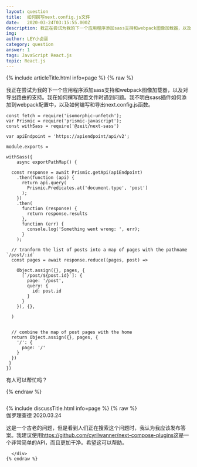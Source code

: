 ```yaml
---
layout: question
title:  如何撰写next.config.js文件
date:   2020-03-24T03:15:55.000Z
description: 我正在尝试为我的下一个应用程序添加sass支持和webpack图像加载器，以及对导出路由的支持。我在如何撰写配置文件时遇到问题。我不明白sass插件如何添...
img: 
author: LEY小卤蛋
category: question
answer: 1
tags: JavaScript React.js
topic: React.js
---
```

<div class="article-root">
  <div class="article">
    {% include articleTitle.html info=page %}
    {% raw %}
    <div class="article-content"><p><font style="vertical-align: inherit;"><font style="vertical-align: inherit;">我正在尝试为我的下一个应用程序添加sass支持和webpack图像加载器，以及对导出路由的支持。</font><font style="vertical-align: inherit;">我在如何撰写配置文件时遇到问题。</font><font style="vertical-align: inherit;">我不明白sass插件如何添加到webpack配置中，以及如何编写和导出next.config.js函数。</font></font></p>

<pre><code>const fetch = require('isomorphic-unfetch');<font></font>
var Prismic = require('prismic-javascript');<font></font>
const withSass = require('@zeit/next-sass')<font></font>
<font></font>
var apiEndpoint = 'https://apiendpoint/api/v2';<font></font>
<font></font>
module.exports =<font></font>
<font></font>
withSass({<font></font>
    async exportPathMap() {<font></font>
<font></font>
  const response = await Prismic.getApi(apiEndpoint)<font></font>
    .then(function (api) {<font></font>
      return api.query(<font></font>
        Prismic.Predicates.at('document.type', 'post')<font></font>
      );<font></font>
    })<font></font>
    .then(<font></font>
      function (response) {<font></font>
        return response.results<font></font>
      },<font></font>
      function (err) {<font></font>
        console.log('Something went wrong: ', err);<font></font>
      }<font></font>
    );<font></font>
<font></font>
  // tranform the list of posts into a map of pages with the pathname `/post/:id`<font></font>
  const pages = await response.reduce((pages, post) =&gt;<font></font>
<font></font>
    Object.assign({}, pages, {<font></font>
      [`/post/${post.id}`]: {<font></font>
        page: '/post',<font></font>
        query: {<font></font>
          id: post.id<font></font>
        }<font></font>
      }<font></font>
    }), {},<font></font>
<font></font>
  )<font></font>
<font></font>
<font></font>
  // combine the map of post pages with the home<font></font>
  return Object.assign({}, pages, {<font></font>
    '/': {<font></font>
      page: '/'<font></font>
    }<font></font>
  })<font></font>
 }<font></font>
})<font></font>
</code></pre>

<p><font style="vertical-align: inherit;"><font style="vertical-align: inherit;">有人可以帮忙吗？</font></font></p></div>
    {% endraw %}
  </div>
  <p style="height: 0;width:0;overflow: hidden;"> 第3296篇《如何撰写next.config.js文件》来自Winter(https://github.com/aiyld/aiyld.github.io)的站点</p>
  <div class="discuss-wrapper">
    {% include discussTitle.html info=page %}
    {% raw %}
    <div class="discuss-item">
        <div class="discuss-parent">
          <div class="discuss-meta">
            <span class="discuss-user">伽罗理查德</span>
            <span class="discuss-time">2020.03.24</span>
          </div>
          <div class="discuss-comment"><p><font style="vertical-align: inherit;"><font style="vertical-align: inherit;">这是一个古老的问题，但是看到人们正在搜索这个问题时，我认为我应该发布答案。</font><font style="vertical-align: inherit;">我建议使用</font></font><a href="https://github.com/cyrilwanner/next-compose-plugins" rel="nofollow noreferrer"><font style="vertical-align: inherit;"><font style="vertical-align: inherit;">https://github.com/cyrilwanner/next-compose-plugins</font></font></a><font style="vertical-align: inherit;"><font style="vertical-align: inherit;">这是一个非常简单的API，而且更加干净。</font><font style="vertical-align: inherit;">希望这可以帮助。</font></font></p></div>
        </div>
        
      </div>
    {% endraw %}
  </div>
<div>
